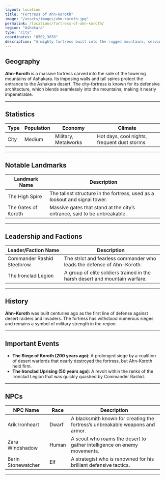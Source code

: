 ```yaml
---
layout: location
title: "Fortress of Ahn-Koroth"
image: "/assets/images/ahn-koroth.jpg"
permalink: /locations/fortress-of-ahn-koroth/
region: "Ashakara"
type: "city"
coordinates: "6502,3858"
description: "A mighty fortress built into the rugged mountains, serving as a bastion against desert invaders."
---
```


## Geography

**Ahn-Koroth** is a massive fortress carved into the side of the towering mountains of Ashakara. Its imposing walls and tall spires protect the entrance to the Ashakara desert. The city-fortress is known for its defensive architecture, which blends seamlessly into the mountains, making it nearly impenetrable.

---

## Statistics

| Type              | Population | Economy             | Climate                                  |
|-------------------|------------|---------------------|------------------------------------------|
| City | Medium      | Military, Metalworks| Hot days, cool nights, frequent dust storms |

---

## Notable Landmarks

| Landmark Name          | Description                                                                                  |
|------------------------|----------------------------------------------------------------------------------------------|
| The High Spire          | The tallest structure in the fortress, used as a lookout and signal tower.                   |
| The Gates of Koroth     | Massive gates that stand at the city’s entrance, said to be unbreakable.                     |

---

## Leadership and Factions

| Leader/Faction Name      | Description                                                                                 |
|--------------------------|---------------------------------------------------------------------------------------------|
| Commander Rashid Steelbrow| The strict and fearless commander who leads the defense of Ahn-Koroth.                      |
| The Ironclad Legion       | A group of elite soldiers trained in the harsh desert and mountain warfare.                 |

---

## History

**Ahn-Koroth** was built centuries ago as the first line of defense against desert raiders and invaders. The fortress has withstood numerous sieges and remains a symbol of military strength in the region.

---

## Important Events

- **The Siege of Koroth (200 years ago)**: A prolonged siege by a coalition of desert warlords that nearly destroyed the fortress, but Ahn-Koroth held firm.
- **The Ironclad Uprising (50 years ago)**: A revolt within the ranks of the Ironclad Legion that was quickly quashed by Commander Rashid.

---

## NPCs

| NPC Name           | Race     | Description                                                                     |
|--------------------|----------|---------------------------------------------------------------------------------|
| Arik Ironheart      | Dwarf    | A blacksmith known for creating the fortress’s unbreakable weapons and armor.    |
| Zara Windshadow     | Human    | A scout who roams the desert to gather intelligence on enemy movements.          |
| Barin Stonewatcher  | Elf      | A strategist who is renowned for his brilliant defensive tactics.                |

---
